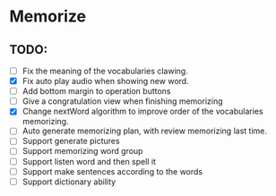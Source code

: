 # Memorize

## TODO:
* [ ] Fix the meaning of the vocabularies clawing.
* [x] Fix auto play audio when showing new word.
* [ ] Add bottom margin to operation buttons
* [ ] Give a congratulation view when finishing memorizing
* [x] Change nextWord algorithm to improve order of the vocabularies memorizing.
* [ ] Auto generate memorizing plan, with review memorizing last time.
* [ ] Support generate pictures
* [ ] Support memorizing word group
* [ ] Support listen word and then spell it
* [ ] Support make sentences according to the words
* [ ] Support dictionary ability